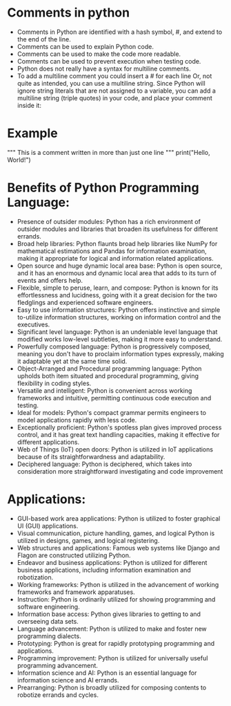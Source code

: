 # Comments in python 
* Comments in Python are identified with a hash symbol, #, and extend to the end of the line.
* Comments can be used to explain Python code.
* Comments can be used to make the code more readable.
* Comments can be used to prevent execution when testing code.
* Python does not really have a syntax for multiline comments.
* To add a multiline comment you could insert a # for each line Or, not quite as intended, you can use a multiline string.
Since Python will ignore string literals that are not assigned to a variable, you can add a multiline string (triple quotes) in your code, and place your comment inside it:
# Example 
"""
This is a comment
written in
more than just one line
"""
print("Hello, World!")

# Benefits of Python Programming Language:
* Presence of outsider modules: Python has a rich environment of outsider modules and libraries that broaden its usefulness for different errands.
* Broad help libraries: Python flaunts broad help libraries like NumPy for mathematical estimations and Pandas for information examination, making it appropriate for logical and information related applications.
* Open source and huge dynamic local area base: Python is open source, and it has an enormous and dynamic local area that adds to its turn of events and offers help.
* Flexible, simple to peruse, learn, and compose: Python is known for its effortlessness and lucidness, going with it a great decision for the two fledglings and experienced software engineers.
* Easy to use information structures: Python offers instinctive and simple to-utilize information structures, working on information control and the executives.
* Significant level language: Python is an undeniable level language that modified works low-level subtleties, making it more easy to understand.
* Powerfully composed language: Python is progressively composed, meaning you don't have to proclaim information types expressly, making it adaptable yet at the same time solid.
* Object-Arranged and Procedural programming language: Python upholds both item situated and procedural programming, giving flexibility in coding styles.
* Versatile and intelligent: Python is convenient across working frameworks and intuitive, permitting continuous code execution and testing.
* Ideal for models: Python's compact grammar permits engineers to model applications rapidly with less code.
* Exceptionally proficient: Python's spotless plan gives improved process control, and it has great text handling capacities, making it effective for different applications.
* Web of Things (IoT) open doors: Python is utilized in IoT applications because of its straightforwardness and adaptability.
* Deciphered language: Python is deciphered, which takes into consideration more straightforward investigating and code improvement
# Applications: 
* GUI-based work area applications: Python is utilized to foster graphical UI (GUI) applications.
* Visual communication, picture handling, games, and logical  Python is utilized in designs, games, and logical registering.
* Web structures and applications: Famous web systems like Django and Flagon are constructed utilizing Python.
* Endeavor and business applications: Python is utilized for different business applications, including information examination and robotization.
* Working frameworks: Python is utilized in the advancement of working frameworks and framework apparatuses.
* Instruction: Python is ordinarily utilized for showing programming and software engineering.
* Information base access: Python gives libraries to getting to and overseeing data sets.
* Language advancement: Python is utilized to make and foster new programming dialects.
* Prototyping: Python is great for rapidly prototyping programming and applications.
* Programming improvement: Python is utilized for universally useful programming advancement.
* Information science and AI: Python is an essential language for information science and AI errands.
* Prearranging: Python is broadly utilized for composing contents to robotize errands and cycles.
